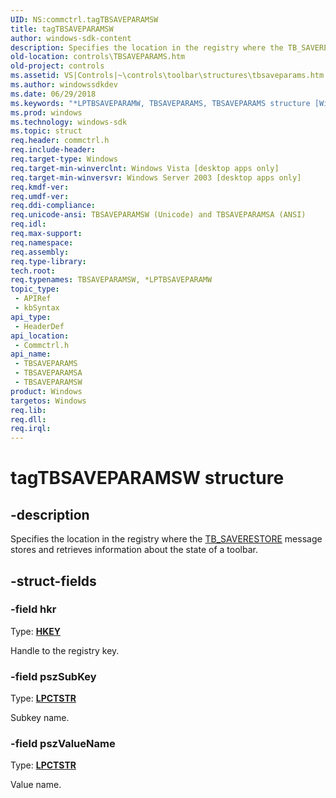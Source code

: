 ```yaml
---
UID: NS:commctrl.tagTBSAVEPARAMSW
title: tagTBSAVEPARAMSW
author: windows-sdk-content
description: Specifies the location in the registry where the TB_SAVERESTORE message stores and retrieves information about the state of a toolbar.
old-location: controls\TBSAVEPARAMS.htm
old-project: controls
ms.assetid: VS|Controls|~\controls\toolbar\structures\tbsaveparams.htm
ms.author: windowssdkdev
ms.date: 06/29/2018
ms.keywords: "*LPTBSAVEPARAMW, TBSAVEPARAMS, TBSAVEPARAMS structure [Windows Controls], TBSAVEPARAMSA, TBSAVEPARAMSW, _win32_TBSAVEPARAMS, _win32_TBSAVEPARAMS_cpp, commctrl/TBSAVEPARAMS, commctrl/TBSAVEPARAMSA, commctrl/TBSAVEPARAMSW, controls.TBSAVEPARAMS, controls._win32_TBSAVEPARAMS, tagTBSAVEPARAMSW"
ms.prod: windows
ms.technology: windows-sdk
ms.topic: struct
req.header: commctrl.h
req.include-header: 
req.target-type: Windows
req.target-min-winverclnt: Windows Vista [desktop apps only]
req.target-min-winversvr: Windows Server 2003 [desktop apps only]
req.kmdf-ver: 
req.umdf-ver: 
req.ddi-compliance: 
req.unicode-ansi: TBSAVEPARAMSW (Unicode) and TBSAVEPARAMSA (ANSI)
req.idl: 
req.max-support: 
req.namespace: 
req.assembly: 
req.type-library: 
tech.root: 
req.typenames: TBSAVEPARAMSW, *LPTBSAVEPARAMW
topic_type:
 - APIRef
 - kbSyntax
api_type:
 - HeaderDef
api_location:
 - Commctrl.h
api_name:
 - TBSAVEPARAMS
 - TBSAVEPARAMSA
 - TBSAVEPARAMSW
product: Windows
targetos: Windows
req.lib: 
req.dll: 
req.irql: 
---
```


# tagTBSAVEPARAMSW structure


## -description


Specifies the location in the registry where the <a href="https://msdn.microsoft.com/library/Bb787394(v=VS.85).aspx">TB_SAVERESTORE</a> message stores and retrieves information about the state of a toolbar. 


## -struct-fields




### -field hkr

Type: <b><a href="https://msdn.microsoft.com/4553cafc-450e-4493-a4d4-cb6e2f274d46">HKEY</a></b>

Handle to the registry key. 


### -field pszSubKey

Type: <b><a href="https://msdn.microsoft.com/4553cafc-450e-4493-a4d4-cb6e2f274d46">LPCTSTR</a></b>

Subkey name. 


### -field pszValueName

Type: <b><a href="https://msdn.microsoft.com/4553cafc-450e-4493-a4d4-cb6e2f274d46">LPCTSTR</a></b>

Value name. 

